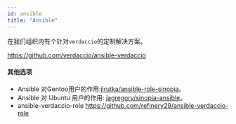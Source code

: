 ```yaml
---
id: ansible
title: "Ansible"
---
```

在我们组织内有个针对`verdaccio`的定制解决方案。

<https://github.com/verdaccio/ansible-verdaccio>

#### 其他选项

* Ansible 对Gentoo用户的作用:[jirutka/ansible-role-sinopia](https://github.com/jirutka/ansible-role-sinopia)。
* Ansible 对 Ubuntu 用户的作用: [jagregory/sinopia-ansible](https://github.com/jagregory/sinopia-ansible)。
* ansible-verdaccio-role <https://github.com/refinery29/ansible-verdaccio-role>